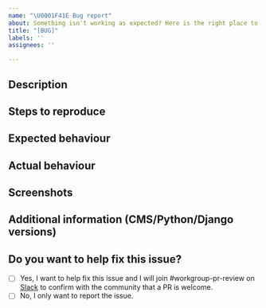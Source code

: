 ```yaml
---
name: "\U0001F41E Bug report"
about: Something isn't working as expected? Here is the right place to report.
title: "[BUG]"
labels: ''
assignees: ''

---
```


<!--
Please fill in each section below, otherwise, your issue will be closed.
This info allows django CMS maintainers to diagnose (and fix!) your issue
as quickly as possible.
-->

## Description

<!--
If this is a security issue stop immediately and follow the instructions at:
http://docs.django-cms.org/en/latest/contributing/development-policies.html#reporting-security-issues
-->

## Steps to reproduce

<!--
Clear steps describing how to reproduce the issue.
Steps to reproduce the behavior:
1. Go to '...'
2. Click on '....'
3. Scroll down to '....'
4. See error
-->

## Expected behaviour

<!--
A clear and concise description of what you expected to happen.
-->

## Actual behaviour

<!--
A clear and concise description of what is actually happening.
-->

## Screenshots

<!--If applicable, add screenshots to help explain your problem.
-->

## Additional information (CMS/Python/Django versions)

<!--
Add any other context about the problem such as environment,
CMS/Python/Django versions, logs etc. here.
-->

## Do you want to help fix this issue?

<!--
The django CMS project is managed and kept alive by its open source community and is backed by the [django CMS Association](https://www.django-cms.org/en/about-us/). We therefore welcome any help and are grateful if people contribute to the project. Please use 'x' to check the items below.
-->

* [ ] Yes, I want to help fix this issue and I will join #workgroup-pr-review on [Slack](https://www.django-cms.org/slack) to confirm with the community that a PR is welcome.
* [ ] No, I only want to report the issue.
